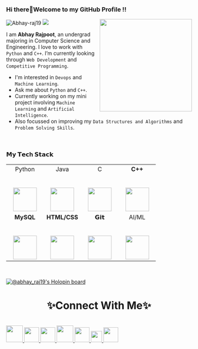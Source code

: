 ### Hi there👋Welcome to my GitHub Profile !!
<p>
<img src='https://i.pinimg.com/originals/dc/e0/65/dce0653e6eb941f533198de95a5c2b15.gif' align="right" width=250>
  
</p>
<img src="https://komarev.com/ghpvc/?username=abhay-raj19&label=Profile%20views&color=0e75b6&style=flat" alt="Abhay-raj19">
<img src='https://img.shields.io/badge/AI/ML%20Enthusiast-555555?style=for-the-badge&logoColor=white'>

I am **Abhay Rajpoot**, an undergrad majoring in Computer Science and Engineering. I love to work with `Python` and `C++`. I’m currently looking through `Web Development` and `Competitive Programming`.

- I'm interested in `Devops` and `Machine Learning`.
- Ask me about `Python` and `C++`.
- Currently working on my mini project involving `Machine Learning` and `Artificial Intelligence`.
- Also focussed on improving my `Data Structures and Algorithms` and `Problem Solving Skills`.
<br>

### 𝗠𝘆 𝗧𝗲𝗰h 𝗦𝘁𝗮𝗰𝗸

<table>
  <tbody>
    <tr valign="top">
      <td width="25%" align="center">
        <span>Python</span><br><br><br>
        <img height="64px" src="https://cdn4.iconfinder.com/data/icons/logos-and-brands/512/267_Python_logo-128.png">
      </td>
      <td width="25%" align="center">
        <span>Java</span><br><br><br>
        <img height="64px" src="https://www.vectorlogo.zone/logos/java/java-ar21.svg">
      </td>
      <td width="25%" align="center">
        <span>C</span><br><br><br>
        <img height="64px" src="https://cdn.iconscout.com/icon/free/png-512/c-programming-569564.png">
      </td>
      <td width="25%" align="center">
        <span><strong>C++</strong>
        </span><br><br><br>
        <img height="64px" src="https://www.freeiconspng.com/thumbs/c-logo-icon/c--logo-icon-0.png">
      </td>
    </tr>
    <tr valign="top">
      <td width="25%" align="center">
        <span><strong>MySQL</strong>
        </span><br><br><br>
        <img height="64px" src="https://www.vectorlogo.zone/logos/mysql/mysql-ar21.svg">
      </td>
      <td width="25%" align="center">
        <span><strong>HTML/CSS</strong>
        </span><br><br><br>
        <img height="64px" src="https://upload.wikimedia.org/wikipedia/commons/thumb/1/10/CSS3_and_HTML5_logos_and_wordmarks.svg/1280px-CSS3_and_HTML5_logos_and_wordmarks.svg.png">
      </td>
      <td width="25%" align="center">
        <span>𝗚𝗶𝘁</span><br><br><br>
        <img height="64px" src="https://cdn.svgporn.com/logos/git-icon.svg">
      </td>
      <td width="25%" align="center">
        <span>AI/ML</span><br><br><br>
        <img height="64px" src="https://encrypted-tbn0.gstatic.com/images?q=tbn:ANd9GcS12wy73DSXlEQeMdnjKbsbBLOfvmvH-bQgNw&usqp=CAU">
      </td>
    </tr>
  </tbody>
</table>
<br>

[![@abhay_raj19's Holopin board](https://holopin.me/abhay_raj19)](https://holopin.io/@abhay_raj19)


<p>
  <h1 align=center>✨Connect With Me✨</h1>
</p>
<p align="centre">
  <br/>
<a href="https://www.linkedin.com/in/abhay-rajpoot-799a00184/">
<img src="https://img.icons8.com/color/512/linkedin-circled.png" width=45>
</a>
<a href="https://www.instagram.com/__rajpoot.abhi__/">
<img src="https://cdn-icons-png.flaticon.com/512/1384/1384063.png" width=40>
</a>
<a href="https://twitter.com/rajpootabhay423/">
<img src="https://user-images.githubusercontent.com/96302417/199981578-e5ea0f63-a2be-4d09-9de2-070e083948e7.png" width=40>
</a>
<a href="https://dev.to/abhayraj19">
  <img src="https://encrypted-tbn0.gstatic.com/images?q=tbn:ANd9GcSlu8RqPMjumGKBzK-zaNLVrgPVNLIz7EGwusoJUcuvVfAvAlbSjNUmXIO7vff0HzYld6A&usqp=CAU" width=45>
</a>
 <a href="https://www.hackerrank.com/AIMLC_ABHI_31914">
  <img src="https://raw.githubusercontent.com/rahuldkjain/github-profile-readme-generator/master/src/images/icons/Social/hackerrank.svg" width=40>
</a>
<a href="https://leetcode.com/abhay_rajpoot423/">
  <img src="https://raw.githubusercontent.com/rahuldkjain/github-profile-readme-generator/master/src/images/icons/Social/leet-code.svg" width=30>
</a>
<a href="https://www.codechef.com/users/abhiraj_aiml1c">
  <img src="https://user-images.githubusercontent.com/96302417/199996172-775b3d9f-bba1-4753-a5c9-19716c20255a.png" width=40>
</a>

